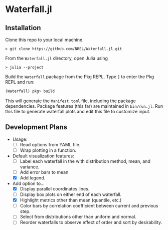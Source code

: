 # Waterfall.jl

## Installation

Clone this repo to your local machine.

```
> git clone https://github.com/NREL/Waterfall.jl.git
```

From the `Waterfall.jl` directory, open Julia using

```
> julia --project
```

Build the `Waterfall` package from the Pkg REPL. Type `]` to enter the Pkg REPL and run:

```julia
(Waterfall) pkg> build
```

This will generate the `Manifest.toml` file, including the package dependencies.
Package features (this far) are maintained in `bin/run.jl`.
Run this file to generate waterfall plots and edit this file to customize input.

## Development Plans
* Usage:
    - [ ] Read options from YAML file.
    - [ ] Wrap plotting in a function.
* Default visualization features:
    - [ ] Label each waterfall in the with distribution method, mean, and variance.
    - [ ] Add error bars to mean
    - [x] Add legend.
* Add option to...
    - [x] Display parallel coordinates lines.
    - [ ] Display box plots on either end of each waterfall.
    - [x] Highlight metrics other than mean (quantile, etc.)
    - [ ] Color bars by correlation coefficient between current and previous step.
    - [ ] Select from distributions other than uniform and normal.
    - [ ] Reorder waterfalls to observe effect of order and sort by desirability.